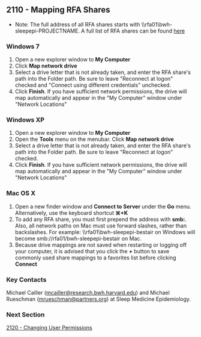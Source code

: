 ## 2110 - Mapping RFA Shares ##

- Note: The full address of all RFA shares starts with \\\\rfa01\\bwh-sleepepi-PROJECTNAME. A full list of RFA shares can be found [here](https://github.com/sleepepi/howto/blob/master/2000-file-storage/2100-research-file-area-rfa.md)

### Windows 7

1. Open a new explorer window to **My Computer**
2. Click **Map network drive**
3. Select a drive letter that is not already taken, and enter the RFA share's path into the Folder path. Be sure to leave "Reconnect at logon" checked and "Connect using different credentials" unchecked.
4. Click **Finish**. If you have sufficient network permissions, the drive will map automatically and appear in the "My Computer" window under "Network Locations"


### Windows XP

1. Open a new explorer window to **My Computer**
2. Open the **Tools** menu on the menubar. Click **Map network drive**
3. Select a drive letter that is not already taken, and enter the RFA share's path into the Folder path. Be sure to leave "Reconnect at logon" checked.
4. Click **Finish**. If you have sufficient network permissions, the drive will map automatically and appear in the "My Computer" window under "Network Locations"


### Mac OS X

1. Open a new finder window and **Connect to Server** under the **Go** menu. Alternatively, use the keyboard shortcut **⌘+K**
2. To add any RFA share, you must first prepend the address with **smb:**. Also, all network paths on Mac must use forward slashes, rather than backslashes. For example: \\\\rfa01\\bwh-sleepepi-bestair on Windows will become smb://rfa01/bwh-sleepepi-bestair on Mac.
3. Because drive mappings are not saved when restarting or logging off your computer, it is advised that you click the **+** button to save commonly used share mappings to a favorites list before clicking **Connect**


### Key Contacts

Michael Cailler (mcailler@research.bwh.harvard.edu) and Michael Rueschman (mrueschman@partners.org) at Sleep Medicine Epidemiology.


### Next Section

[2120 - Changing User Permissions](https://github.com/sleepepi/howto/blob/master/2000-file-storage/2120-changing-user-permissions.md)
